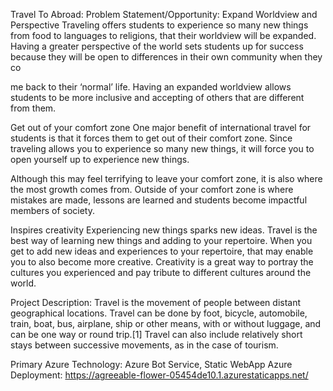 Travel To Abroad:
Problem Statement/Opportunity:
Expand Worldview and Perspective
Traveling offers students to experience so many new things from food to languages to religions, that their worldview will be expanded. Having a greater perspective of the world sets students up for success because they will be open to differences in their own community when they co

me back to their ‘normal’ life. Having an expanded worldview allows students to be more inclusive and accepting of others that are different from them. 

Get out of your comfort zone
One major benefit of international travel for students is that it forces them to get out of their comfort zone. Since traveling allows you to experience so many new things, it will force you to open yourself up to experience new things. 

Although this may feel terrifying to leave your comfort zone, it is also where the most growth comes from. Outside of your comfort zone is where mistakes are made, lessons are learned and students become impactful members of society. 

Inspires creativity
Experiencing new things sparks new ideas. Travel is the best way of learning new things and adding to your repertoire. When you get to add new ideas and experiences to your repertoire, that may enable you to also become more creative. Creativity is a great way to portray the cultures you experienced and pay tribute to different cultures around the world. 

Project Description:
Travel is the movement of people between distant geographical locations. Travel can be done by foot, bicycle, automobile, train, boat, bus, airplane, ship or other means, with or without luggage, and can be one way or round trip.[1] Travel can also include relatively short stays between successive movements, as in the case of tourism.

Primary Azure Technology:
Azure Bot Service, Static WebApp
Azure Deployment:
https://agreeable-flower-05454de10.1.azurestaticapps.net/
